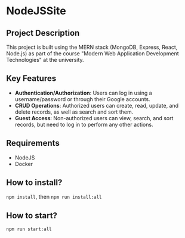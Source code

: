 # NodeJSSite

## Project Description

This project is built using the MERN stack (MongoDB, Express, React, Node.js) as part of the course "Modern Web Application Development Technologies" at the university.

## Key Features

- **Authentication/Authorization**: Users can log in using a username/password or through their Google accounts.
- **CRUD Operations**: Authorized users can create, read, update, and delete records, as well as search and sort them.
- **Guest Access**: Non-authorized users can view, search, and sort records, but need to log in to perform any other actions.

## Requirements

- NodeJS
- Docker
## How to install?
```npm install```, then ```npm run install:all```

## How to start?

```npm run start:all```

